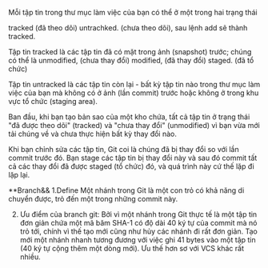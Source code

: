 Mỗi tập tin trong thư mục làm việc của bạn có thể ở một trong hai trạng thái

tracked (đã theo dõi)
untrachked. (chưa theo dõi), sau lệnh add sẽ thành tracked.

Tập tin tracked là các tập tin đã có mặt trong ảnh (snapshot) trước; chúng có thể là
unmodified, (chưa thay đổi)
modified, (đã thay đổi)
staged. (đã tổ chức)

Tập tin untracked là các tập tin còn lại - bất kỳ tập tin nào trong thư mục làm việc của bạn mà không có ở ảnh (lần commit) trước hoặc không ở trong khu vực tổ chức (staging area).

Ban đầu, khi bạn tạo bản sao của một kho chứa, tất cả tập tin ở trạng thái "đã được theo dõi" (tracked) và "chưa thay đổi" (unmodified) vì bạn vừa mới tải chúng về và chưa thực hiện bất kỳ thay đổi nào.

Khi bạn chỉnh sửa các tập tin, Git coi là chúng đã bị thay đổi so với lần commit trước đó. Bạn stage các tập tin bị thay đổi này và sau đó commit tất cả các thay đổi đã được staged (tổ chức) đó, và quá trình này cứ thế lặp đi lặp lại.

**Branch&&
1.Define
  Một nhánh trong Git là một con trỏ có khả năng di chuyển được, trỏ đến một trong những commit này.

2. Ưu điểm của branch git:
  Bởi vì một nhánh trong Git thực tế là một tập tin đơn giản chứa một mã băm SHA-1 có độ dài 40 ký tự của commit mà nó trỏ tới, chính vì thế tạo mới cũng như hủy các nhánh đi rất đơn giản. Tạo mới một nhánh nhanh tương đương với việc ghi 41 bytes vào một tập tin (40 ký tự cộng thêm một dòng mới). Ưu thế hơn sơ với VCS khác rất nhiều.
